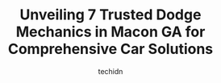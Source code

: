 ---
layout: ampstory
image: https://images.unsplash.com/photo-1580540149927-0d212125eadb?ixlib=rb-4.0.3&ixid=MnwxMjA3fDB8MHxwaG90by1wYWdlfHx8fGVufDB8fHx8&auto=format&fit=crop&w=640&h=853&q=80
author: techidn
featured: false
description: Experience the excellence of automotive service by visiting the 7 best Dodge Mechanic in Macon GA, USA. With their expertise, attention to detail, and commitment to customer satisfaction, yo
title: Unveiling 7 Trusted Dodge Mechanics in Macon GA for Comprehensive Car Solutions
cover:
   title: Unveiling 7 Trusted Dodge Mechanics in Macon GA for Comprehensive Car Solutions
   subtitle: Rickpate
   background: https://images.unsplash.com/photo-1580540149927-0d212125eadb?ixlib=rb-4.0.3&ixid=MnwxMjA3fDB8MHxwaG90by1wYWdlfHx8fGVufDB8fHx8&auto=format&fit=crop&w=640&h=853&q=80

pages: 
 - layout: thirds
   top: <h1>#1 Dels Automotive</h1>
   bottom: "<p>My husband and I were driving home from Florida to Canada.  The longer we drove, the worse our brakes sounded.  We needed to have a mechanic check them and install new br</p>"
   background: https://www.knot35.com/toplist/wp-content/uploads/2023/06/best-dodge-mechanic-1-in-macon-ga-1685831063.jpeg
   backgroundblur: true
 - layout: thirds
   top: <h1>#2 Stephens Automotive Group</h1>
   bottom: "<p>4618 Columbus Rd, Macon, GA 31206, United States</p>"
   background: https://www.knot35.com/toplist/wp-content/uploads/2023/06/best-dodge-mechanic-2-in-macon-ga-1685831063.jpeg
   cta:
      link: https://www.knot35.com/toplist/unveiling-7-trusted-dodge-mechanics-in-macon-ga-for-comprehensive-car-solutions/
      text: Unveiling 7 Trusted Dodge Mechanics in Macon GA for Comprehensive Car Solutions
 - layout: thirds
   top: <h1>#3 ProTech Mobile Mechanic</h1>
   bottom: "<p>555 Poplar St Suite 14, Macon, GA 31201, United States</p>"
   background: https://www.knot35.com/toplist/wp-content/uploads/2023/06/best-dodge-mechanic-3-in-macon-ga-1685831063.jpeg
   cta:
      link: https://www.knot35.com/toplist/unveiling-7-trusted-dodge-mechanics-in-macon-ga-for-comprehensive-car-solutions/
      text: Unveiling 7 Trusted Dodge Mechanics in Macon GA for Comprehensive Car Solutions
 - layout: thirds
   top: <h1>#4 My Mechanic Auto Sales</h1>
   bottom: "<p>3063 Napier Ave, Macon, GA 31204, United States</p>"
   background: https://images.unsplash.com/photo-1496096265110-f83ad7f96608?ixlib=rb-4.0.3&ixid=MnwxMjA3fDB8MHxwaG90by1wYWdlfHx8fGVufDB8fHx8&auto=format&fit=crop&w=640&h=853&q=80
   cta:
      link: https://www.knot35.com/toplist/unveiling-7-trusted-dodge-mechanics-in-macon-ga-for-comprehensive-car-solutions/
      text: Unveiling 7 Trusted Dodge Mechanics in Macon GA for Comprehensive Car Solutions
 - layout: thirds
   top: <h1>#5 Grinstead Garage</h1>
   bottom: "<p>3121 Broadway, Macon, GA 31206, United States</p>"
   background: https://images.unsplash.com/photo-1632260260864-caf7fde5ec36?ixlib=rb-4.0.3&ixid=MnwxMjA3fDB8MHxwaG90by1wYWdlfHx8fGVufDB8fHx8&auto=format&fit=crop&w=640&h=853&q=80
   cta:
      link: https://www.knot35.com/toplist/unveiling-7-trusted-dodge-mechanics-in-macon-ga-for-comprehensive-car-solutions/
      text: Unveiling 7 Trusted Dodge Mechanics in Macon GA for Comprehensive Car Solutions
 - layout: thirds
   top: <h1>#6 Tjs Tire & Auto repair</h1>
   bottom: "<p>1289 Martin Luther King Jr Blvd, Macon, GA 31201, United States</p>"
   background: https://images.unsplash.com/photo-1614648718611-0635f29016cb?ixlib=rb-4.0.3&ixid=MnwxMjA3fDB8MHxwaG90by1wYWdlfHx8fGVufDB8fHx8&auto=format&fit=crop&w=640&h=853&q=80
   cta:
      link: https://www.knot35.com/toplist/unveiling-7-trusted-dodge-mechanics-in-macon-ga-for-comprehensive-car-solutions/
      text: Unveiling 7 Trusted Dodge Mechanics in Macon GA for Comprehensive Car Solutions
 - layout: thirds
   top: <h1>#7 European Auto Clinic - Bosch Car Service</h1>
   bottom: "<p>570 Pine St, Macon, GA 31201, United States</p>"
   background: https://images.unsplash.com/photo-1522441815192-d9f04eb0615c?ixlib=rb-4.0.3&ixid=MnwxMjA3fDB8MHxwaG90by1wYWdlfHx8fGVufDB8fHx8&auto=format&fit=crop&w=640&h=853&q=80
   cta:
      link: https://www.knot35.com/toplist/unveiling-7-trusted-dodge-mechanics-in-macon-ga-for-comprehensive-car-solutions/
      text: Unveiling 7 Trusted Dodge Mechanics in Macon GA for Comprehensive Car Solutions
 - layout: thirds
   middle: Continue reading...
   background: https://images.unsplash.com/photo-1518640467707-6811f4a6ab73?ixlib=rb-4.0.3&ixid=MnwxMjA3fDB8MHxwaG90by1wYWdlfHx8fGVufDB8fHx8&auto=format&fit=crop&w=640&h=853&q=80
   cta:
      link: https://www.knot35.com/toplist/unveiling-7-trusted-dodge-mechanics-in-macon-ga-for-comprehensive-car-solutions/
      text: Unveiling 7 Trusted Dodge Mechanics in Macon GA for Comprehensive Car Solutions
      
---